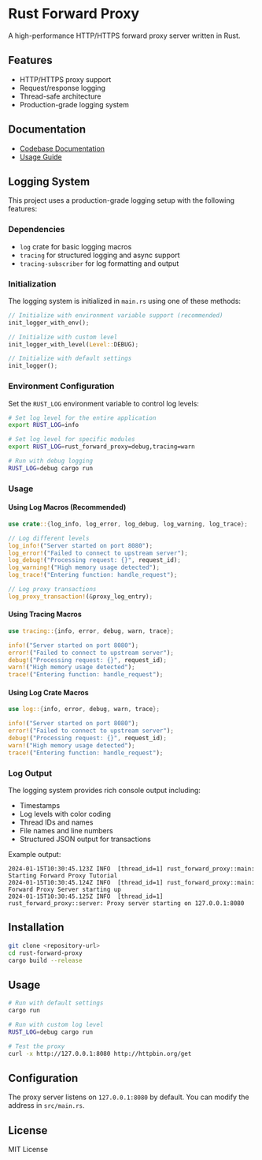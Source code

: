 # Rust Forward Proxy

A high-performance HTTP/HTTPS forward proxy server written in Rust.

## Features

- HTTP/HTTPS proxy support
- Request/response logging
- Thread-safe architecture
- Production-grade logging system

## Documentation

- [Codebase Documentation](./docs/documentation.md)
- [Usage Guide](./docs/usage.md)

## Logging System

This project uses a production-grade logging setup with the following features:

### Dependencies
- `log` crate for basic logging macros
- `tracing` for structured logging and async support
- `tracing-subscriber` for log formatting and output

### Initialization

The logging system is initialized in `main.rs` using one of these methods:

```rust
// Initialize with environment variable support (recommended)
init_logger_with_env();

// Initialize with custom level
init_logger_with_level(Level::DEBUG);

// Initialize with default settings
init_logger();
```

### Environment Configuration

Set the `RUST_LOG` environment variable to control log levels:

```bash
# Set log level for the entire application
export RUST_LOG=info

# Set log level for specific modules
export RUST_LOG=rust_forward_proxy=debug,tracing=warn

# Run with debug logging
RUST_LOG=debug cargo run
```

### Usage

#### Using Log Macros (Recommended)

```rust
use crate::{log_info, log_error, log_debug, log_warning, log_trace};

// Log different levels
log_info!("Server started on port 8080");
log_error!("Failed to connect to upstream server");
log_debug!("Processing request: {}", request_id);
log_warning!("High memory usage detected");
log_trace!("Entering function: handle_request");

// Log proxy transactions
log_proxy_transaction!(&proxy_log_entry);
```

#### Using Tracing Macros

```rust
use tracing::{info, error, debug, warn, trace};

info!("Server started on port 8080");
error!("Failed to connect to upstream server");
debug!("Processing request: {}", request_id);
warn!("High memory usage detected");
trace!("Entering function: handle_request");
```

#### Using Log Crate Macros

```rust
use log::{info, error, debug, warn, trace};

info!("Server started on port 8080");
error!("Failed to connect to upstream server");
debug!("Processing request: {}", request_id);
warn!("High memory usage detected");
trace!("Entering function: handle_request");
```

### Log Output

The logging system provides rich console output including:
- Timestamps
- Log levels with color coding
- Thread IDs and names
- File names and line numbers
- Structured JSON output for transactions

Example output:
```
2024-01-15T10:30:45.123Z INFO  [thread_id=1] rust_forward_proxy::main: Starting Forward Proxy Tutorial
2024-01-15T10:30:45.124Z INFO  [thread_id=1] rust_forward_proxy::main: Forward Proxy Server starting up
2024-01-15T10:30:45.125Z INFO  [thread_id=1] rust_forward_proxy::server: Proxy server starting on 127.0.0.1:8080
```

## Installation

```bash
git clone <repository-url>
cd rust-forward-proxy
cargo build --release
```

## Usage

```bash
# Run with default settings
cargo run

# Run with custom log level
RUST_LOG=debug cargo run

# Test the proxy
curl -x http://127.0.0.1:8080 http://httpbin.org/get
```

## Configuration

The proxy server listens on `127.0.0.1:8080` by default. You can modify the address in `src/main.rs`.

## License

MIT License
